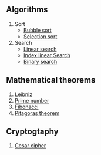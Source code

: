 ## Algorithms
1. Sort
    - [Bubble sort](/buubleSort/main.c)
    - [Selection sort](/selectionSort/main.cpp)
2. Search
    - [Linear search](/linearSearch/main.cpp)
    - [Index linear Search](/indexLinearSearch/main.c)
    - [Binary search](/linearSearch/main.cpp)


## Mathematical theorems
1. [Leibniz](/leibniz/main.c)
2. [Prime number](/primeNumbers/main.c)
3. [Fibonacci](/fibonacci/main.c)
4. [Pitagoras theorem](/pitagorasTheorem/main.c)

## Cryptogtaphy
1. [Cesar cipher](/cesarCipher/main.c)
